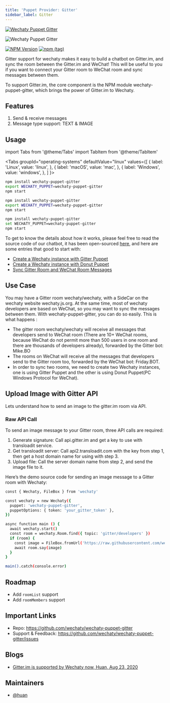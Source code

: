 ```yaml
---
title: 'Puppet Provider: Gitter'
sidebar_label: Gitter
---
```


[![Wechaty Puppet Gitter](https://img.shields.io/badge/Puppet-Gitter-blueviolet)](gitter)

![Wechaty Puppet Gitter](https://raw.githubusercontent.com/wechaty/wechaty-puppet-gitter/HEAD/docs/images/wechaty-puppet-gitter.png)

[![NPM Version](https://badge.fury.io/js/wechaty-puppet-gitter.svg)](https://badge.fury.io/js/wechaty-puppet-gitter)
[![npm (tag)](https://img.shields.io/npm/v/wechaty-puppet-gitter/next.svg)](https://www.npmjs.com/package/wechaty-puppet-gitter?activeTab=versions)

Gitter support for wechaty makes it easy to build a chatbot on Gitter.im, and sync the room between the Gitter.im and WeChat! This will be useful to you if you want to connect your Gitter room to WeChat room and sync messages between them.

To support Gitter.im, the core component is the NPM module wechaty-puppet-gitter, which brings the power of Gitter.im to Wechaty.

## Features

1. Send & receive messages
1. Message type support: TEXT & IMAGE

## Usage

<!-- MDX import -->
import Tabs from '@theme/Tabs'
import TabItem from '@theme/TabItem'

<Tabs
  groupId="operating-systems"
  defaultValue="linux"
  values={[
    { label: 'Linux',   value: 'linux', },
    { label: 'macOS',   value: 'mac', },
    { label: 'Windows', value: 'windows', },
  ]
}>

<TabItem value="linux">

```sh
npm install wechaty-puppet-gitter
export WECHATY_PUPPET=wechaty-puppet-gitter
npm start
```

</TabItem>
<TabItem value="mac">

```sh
npm install wechaty-puppet-gitter
export WECHATY_PUPPET=wechaty-puppet-gitter
npm start
```

</TabItem>
<TabItem value="windows">

```sh
npm install wechaty-puppet-gitter
set WECHATY_PUPPET=wechaty-puppet-gitter
npm start
```

</TabItem>
</Tabs>

To get to know the details about how it works, please feel free to read the source code of our chatbot, it has been open-sourced [here](https://github.com/wechaty/friday/), and here are some entries that good to start with:

- [Create a Wechaty instance with Gitter Puppet](https://github.com/wechaty/friday/blob/c73f0647f7a03c5e10ee5745fc4bc2d818456e85/src/bots/gitter/bot.ts#L14-L21)
- [Create a Wechaty instance with Donut Puppet](https://github.com/wechaty/friday/blob/c73f0647f7a03c5e10ee5745fc4bc2d818456e85/src/friday/bot.ts#L23-L26)
- [Sync Gitter Room and WeChat Room Messages](https://github.com/wechaty/friday/blob/c73f0647f7a03c5e10ee5745fc4bc2d818456e85/src/cross-puppet.ts#L38-L81)

## Use Case

You may have a Gitter room wechaty/wechaty, with a SideCar on the wechaty website wechaty.js.org. At the same time, most of wechaty developers are based on WeChat, so you may want to sync the messages between them. With wechaty-puppet-gitter, you can do so easily. This is what happens :

- The gitter room wechaty/wechaty will receive all messages that developers send to WeChat room (There are 10+ WeChat rooms, because WeChat do not permit more than 500 users in one room and there are thousands of developers already), forwarded by the Gitter bot: Mike.BO
- The rooms on WeChat will receive all the messages that developers send to the Gitter room too, forwarded by the WeChat bot: Friday.BOT.
- In order to sync two rooms, we need to create two Wechaty instances, one is using Gitter Puppet and the other is using Donut Puppet(PC Windows Protocol for WeChat).

## Upload Image with Gitter API

Lets understand how to send an image to the gitter.im room via API.

### Raw API Call

To send an image message to your Gitter room, three API calls are required:

1. Generate signature: Call api.gitter.im and get a key to use with transloadit service.
2. Get transloadit server: Call api2.transloadit.com with the key from step 1, then get a host domain name for using with step 3.
3. Upload file: Call the server domain name from step 2, and send the image file to it.

Here’s the demo source code for sending an image message to a Gitter room with Wechaty:

```sh
const { Wechaty, FileBox } from 'wechaty'

const wechaty = new Wechaty({
  puppet: 'wechaty-puppet-gitter',
  puppetOptions: { token: 'your_gitter_token' },
})

async function main () {
  await wechaty.start()
  const room = wechaty.Room.find({ topic: 'gitter/developers' })
  if (room) {
    const image = FileBox.fromUrl('https://raw.githubusercontent.com/wechaty/wechaty-puppet-gitter/master/docs/images/wechaty-puppet-gitter.png')
    await room.say(image)
  }
}

main().catch(console.error)
```

## Roadmap

- Add `roomList` support
- Add `roomMembers` support

## Important Links

- Repo: <https://github.com/wechaty/wechaty-puppet-gitter>
- Support & Feedback: <https://github.com/wechaty/wechaty-puppet-gitter/issues>

## Blogs

- [Gitter.im is supported by Wechaty now, Huan, Aug 23, 2020](https://wechaty.js.org/2020/08/23/wechaty-puppet-gitter/)

## Maintainers

- [@huan](https://wechaty.js.org/contributors/huan)
